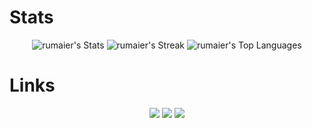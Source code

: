 <h1>Stats</h1>
<p align="center">
  <img src="https://github-readme-stats.vercel.app/api?username=rumaier&theme=material-palenight&show_icons=true&hide_border=true&count_private=true&card_width=500" alt="rumaier's Stats">
  <img src="https://github-readme-streak-stats.herokuapp.com/?user=rumaier&theme=material-palenight&hide_border=true&card_width=500" alt="rumaier's Streak">
  <img src="https://github-readme-stats.vercel.app/api/top-langs/?username=rumaier&theme=material-palenight&show_icons=true&hide_border=true&layout=compact&card_width=500" alt="rumaier's Top Languages">
</p>
<!-- <h1>Languages</h1>
<p align="center">
  <img src="https://skillicons.dev/icons?i=lua,html,css,js," alt="rumaier's Languages">
</p> -->
<h1>Links</h1>
<p align="center">
  <a href="https://discord.gg/r-scripts"><img src="https://github.com/user-attachments/assets/93483cab-6a28-4f4d-88d3-92520a0f81bb"></a>
  <a href="https://r-scripts.tebex.io/"><img src="https://github.com/user-attachments/assets/f1642eaf-348a-4699-88f2-57c929f149a7"></a>
  <a href="https://r-scripts-1.gitbook.io/r_scripts-docs."><img src="https://github.com/user-attachments/assets/7131f16b-ee85-42ea-85fd-a493b8cc31ef"></a>
</p>
<!---
rumaier/rumaier is a ✨ special ✨ repository because its `README.md` (this file) appears on your GitHub profile.
You can click the Preview link to take a look at your changes.
---> 
